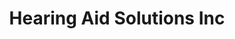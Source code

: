 ---
title: "Hearing Aid Solutions Inc"
url: /mascoutah/hearing-aid-solutions-inc/
shop: hearing aids
---